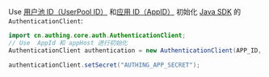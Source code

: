 Use [用户池 ID（UserPool ID）](/guides/faqs/get-userpool-id-and-secret.md) 和[应用 ID（AppID）](/guides/faqs/get-app-id-and-secret.md) 初始化 [Java SDK](/reference/sdk-for-java/) 的 `AuthenticationClient`:

```java
import cn.authing.core.auth.AuthenticationClient;
// Use  AppId 和 appHost 进行初始化
AuthenticationClient authentication = new AuthenticationClient(APP_ID, APP_HOST);

authenticationClient.setSecret("AUTHING_APP_SECRET");
```
